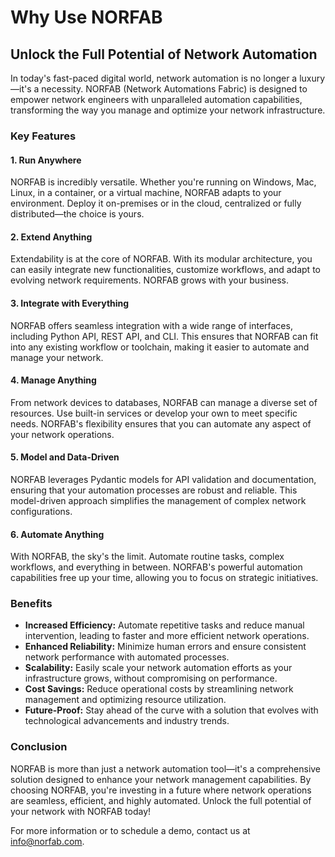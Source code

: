 # Why Use NORFAB

## Unlock the Full Potential of Network Automation

In today's fast-paced digital world, network automation is no longer a luxury—it's a necessity. NORFAB (Network Automations Fabric) is designed to empower network engineers with unparalleled automation capabilities, transforming the way you manage and optimize your network infrastructure.

### Key Features

#### 1. **Run Anywhere**
NORFAB is incredibly versatile. Whether you're running on Windows, Mac, Linux, in a container, or a virtual machine, NORFAB adapts to your environment. Deploy it on-premises or in the cloud, centralized or fully distributed—the choice is yours.

#### 2. **Extend Anything**
Extendability is at the core of NORFAB. With its modular architecture, you can easily integrate new functionalities, customize workflows, and adapt to evolving network requirements. NORFAB grows with your business.

#### 3. **Integrate with Everything**
NORFAB offers seamless integration with a wide range of interfaces, including Python API, REST API, and CLI. This ensures that NORFAB can fit into any existing workflow or toolchain, making it easier to automate and manage your network.

#### 4. **Manage Anything**
From network devices to databases, NORFAB can manage a diverse set of resources. Use built-in services or develop your own to meet specific needs. NORFAB's flexibility ensures that you can automate any aspect of your network operations.

#### 5. **Model and Data-Driven**
NORFAB leverages Pydantic models for API validation and documentation, ensuring that your automation processes are robust and reliable. This model-driven approach simplifies the management of complex network configurations.

#### 6. **Automate Anything**
With NORFAB, the sky's the limit. Automate routine tasks, complex workflows, and everything in between. NORFAB's powerful automation capabilities free up your time, allowing you to focus on strategic initiatives.

### Benefits

- **Increased Efficiency:** Automate repetitive tasks and reduce manual intervention, leading to faster and more efficient network operations.
- **Enhanced Reliability:** Minimize human errors and ensure consistent network performance with automated processes.
- **Scalability:** Easily scale your network automation efforts as your infrastructure grows, without compromising on performance.
- **Cost Savings:** Reduce operational costs by streamlining network management and optimizing resource utilization.
- **Future-Proof:** Stay ahead of the curve with a solution that evolves with technological advancements and industry trends.

### Conclusion

NORFAB is more than just a network automation tool—it's a comprehensive solution designed to enhance your network management capabilities. By choosing NORFAB, you're investing in a future where network operations are seamless, efficient, and highly automated. Unlock the full potential of your network with NORFAB today!

For more information or to schedule a demo, contact us at [info@norfab.com](https://github.com/dmulyalin/norfab).